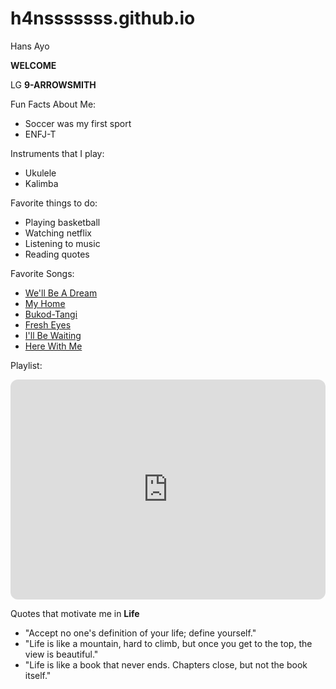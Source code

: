 # h4nsssssss.github.io
Hans Ayo

**WELCOME**

LG **9-ARROWSMITH**


Fun Facts About Me:

- Soccer was my first sport
- ENFJ-T


Instruments that I play:

- Ukulele
- Kalimba


Favorite things to do:

- Playing basketball
- Watching netflix
- Listening to music
- Reading quotes

Favorite Songs:

- [We'll Be A Dream](https://open.spotify.com/track/5L441bJlqd4wSogIp1WFj0?si=b8257325f8224705)
- [My Home](https://open.spotify.com/track/1oQRhjoum0RXwBsuxMAvwT?si=0043d5f9c19f4a9c)
- [Bukod-Tangi](https://open.spotify.com/track/66tKd60oZUTAK0PdmXJl09?si=2e4a85356cf04991)
- [Fresh Eyes](https://open.spotify.com/track/5NDUXbMwcnTQp66tI2zcdR?si=eb3ee7dd7d684574)
- [I'll Be Waiting](https://open.spotify.com/track/3fqBhOtYA62A5D20j8OaQY?si=88cd55da5a794af2)
- [Here With Me](https://open.spotify.com/album/0OuoHWf8yB0TPzoBWw1R1S?si=R31t2ZYUTZCjZnHP4j2luA)



Playlist:

<iframe style="border-radius:12px" src="https://open.spotify.com/embed/playlist/19puybgOMF8sED3m2PLPXl?utm_source=generator" width="100%" height="352" frameBorder="0" allowfullscreen="" allow="autoplay; clipboard-write; encrypted-media; fullscreen; picture-in-picture" loading="lazy"></iframe>





Quotes that motivate me in **Life**

- "Accept no one's definition of your life; define yourself."
- "Life is like a mountain, hard to climb, but once you get to the top, the view is beautiful."
- "Life is like a book that never ends. Chapters close, but not the book itself."
